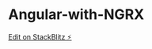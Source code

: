 # Angular-with-NGRX

[Edit on StackBlitz ⚡️](https://stackblitz.com/edit/stackblitz-starters-uyxxgt)